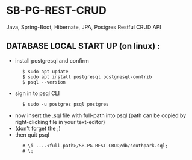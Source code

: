 # SB-PG-REST-CRUD
Java, Spring-Boot, Hibernate, JPA, Postgres Restful CRUD API


## DATABASE LOCAL START UP (on linux) :

  - install postgresql and confirm
```
      $ sudo apt update
      $ sudo apt install postgresql postgresql-contrib
      $ psql --version
```
  - sign in to psql CLI
```
      $ sudo -u postgres psql postgres
```
  - now insert the .sql file with full-path into psql (path can be copied by right-clicking file in your text-editor)
  - (don't forget the ;)
  - then quit psql
```  
      # \i ....<full-path>/SB-PG-REST-CRUD/db/southpark.sql;
      # \q
```
